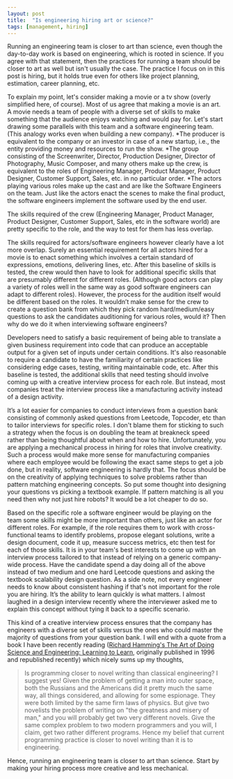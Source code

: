 ```yaml
---
layout: post
title:  "Is engineering hiring art or science?"
tags: [management, hiring]
---
```


Running an engineering team is closer to art than science, even though the day-to-day work is based on engineering, which is rooted in science. If you agree with that statement, then the practices for running a team should be closer to art as well but isn't usually the case. The practice I focus on in this post is hiring, but it holds true even for others like project planning, estimation, career planning, etc.

To explain my point, let's consider making a movie or a tv show (overly simplified here, of course). Most of us agree that making a movie is an art. A movie needs a team of people with a diverse set of skills to make something that the audience enjoys watching and would pay for. Let's start drawing some parallels with this team and a software engineering team. (This analogy works even when building a new company).
*The producer is equivalent to the company or an investor in case of a new startup, i.e., the entity providing money and resources to run the show.
*The group consisting of the Screenwriter, Director, Production Designer, Director of Photography, Music Composer, and many others make up the crew, is equivalent to the roles of Engineering Manager, Product Manager, Product Designer, Customer Support, Sales, etc. in no particular order.
*The actors playing various roles make up the cast and are like the Software Engineers on the team. Just like the actors enact the scenes to make the final product, the software engineers implement the software used by the end user.

The skills required of the crew (Engineering Manager, Product Manager, Product Designer, Customer Support, Sales, etc in the software world) are pretty specific to the role, and the way to test for them has less overlap. 

The skills required for actors/software engineers however clearly have a lot more overlap. Surely an essential requirement for all actors hired for a movie is to enact something which involves a certain standard of expressions, emotions, delivering lines, etc. After this baseline of skills is tested, the crew would then have to look for additional specific skills that are presumably different for different roles. (Although good actors can play a variety of roles well in the same way as good software engineers can adapt to different roles). However, the process for the audition itself would be different based on the roles. It wouldn’t make sense for the crew to create a question bank from which they pick random hard/medium/easy questions to ask the candidates auditioning for various roles, would it? Then why do we do it when interviewing software engineers?

Developers need to satisfy a basic requirement of being able to translate a given business requirement into code that can produce an acceptable output for a given set of inputs under certain conditions. It's also reasonable to require a candidate to have the familiarity of certain practices like considering edge cases, testing, writing maintainable code, etc. After this baseline is tested, the additional skills that need testing should involve coming up with a creative interview process for each role. But instead, most companies treat the interview process like a manufacturing activity instead of a design activity.

It’s a lot easier for companies to conduct interviews from a question bank consisting of commonly asked questions from Leetcode, Topcoder, etc than to tailor interviews for specific roles. I don't blame them for sticking to such a strategy when the focus is on doubling the team at breakneck speed rather than being thoughtful about when and how to hire. Unfortunately, you are applying a mechanical process in hiring for roles that involve creativity. Such a process would make more sense for manufacturing companies where each employee would be following the exact same steps to get a job done, but in reality, software engineering is hardly that. The focus should be on the creativity of applying techniques to solve problems rather than pattern matching engineering concepts. So put some thought into designing your questions vs picking a textbook example. If pattern matching is all you need then why not just hire robots? It would be a lot cheaper to do so.

Based on the specific role a software engineer would be playing on the team some skills might be more important than others, just like an actor for different roles. For example, if the role requires them to work with cross-functional teams to identify problems, propose elegant solutions, write a design document, code it up, measure success metrics, etc then test for each of those skills.  It is in your team's best interests to come up with an interview process tailored to that instead of relying on a generic company-wide process. Have the candidate spend a day doing all of the above instead of two medium and one hard Leetcode questions and asking the textbook scalability design question. As a side note, not every engineer needs to know about consistent hashing if that's not important for the role you are hiring. It’s the ability to learn quickly is what matters. I almost laughed in a design interview recently where the interviewer asked me to explain this concept without tying it back to a specific scenario.

This kind of a creative interview process ensures that the company has engineers with a diverse set of skills versus the ones who could master the majority of questions from your question bank. I will end with a quote from a book I have been recently reading ([Richard Hamming's The Art of Doing Science and Engineering: Learning to Learn](https://www.amazon.com/Art-Doing-Science-Engineering-Learning/dp/1732265178/ref=pd_lpo_14_t_0/130-3275136-8575363?_encoding=UTF8&pd_rd_i=1732265178&pd_rd_r=96058951-3793-4e73-8f55-c28f6581c4e0&pd_rd_w=1C9qC&pd_rd_wg=sKnSB&pf_rd_p=7b36d496-f366-4631-94d3-61b87b52511b&pf_rd_r=K2FD088Z7JBXWR5PT4XB&psc=1&refRID=K2FD088Z7JBXWR5PT4XB), originally published in 1996 and republished recently) which nicely sums up my thoughts,

>Is programming closer to novel writing than classical engineering? I suggest yes! Given the problem of getting a man into outer space, both the Russians and the Americans did it pretty much the same way, all things considered, and allowing for some espionage. They were both limited by the same firm laws of physics. But give two novelists the problem of writing on "the greatness and misery of man," and you will probably get two very different novels. Give the same complex problem to two modern programmers and you will, I claim, get two rather different programs. Hence my belief that current programming practice is closer to novel writing than it is to engineering.

Hence, running an engineering team is closer to art than science. Start by making your hiring process more creative and less mechanical.
